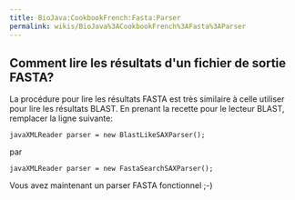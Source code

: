 ```yaml
---
title: BioJava:CookbookFrench:Fasta:Parser
permalink: wikis/BioJava%3ACookbookFrench%3AFasta%3AParser
---
```


Comment lire les résultats d'un fichier de sortie FASTA?
--------------------------------------------------------

La procédure pour lire les résultats FASTA est très similaire à celle
utiliser pour lire les résultats BLAST. En prenant la recette pour le
lecteur BLAST, remplacer la ligne suivante:

```javaXMLReader parser = new BlastLikeSAXParser();```

par

```javaXMLReader parser = new FastaSearchSAXParser();```

Vous avez maintenant un parser FASTA fonctionnel ;-)
